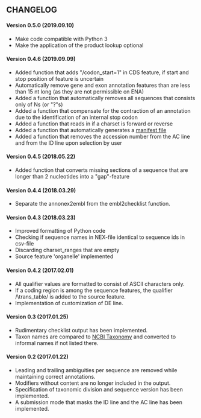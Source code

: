 CHANGELOG
---------
#### Version 0.5.0 (2019.09.10)
* Make code compatible with Python 3
* Make the application of the product lookup optional
#### Version 0.4.6 (2019.09.09)
* Added function that adds "/codon_start=1" in CDS feature, if start and stop position of feature is uncertain
* Automatically remove gene and exon annotation features than are less than 15 nt long (as they are not permissible on ENA)
* Added a function that automatically removes all sequences that consists only of Ns (or "?"s)
* Added a function that compensate for the contraction of an annotation due to the identification of an internal stop codon
* Added a function that reads in if a charset is forward or reverse
* Added a function that automatically generates a [manifest file](https://ena-docs.readthedocs.io/en/latest/cli_01.html#manifest-file-types)
* Added a function that removes the accession number from the AC line and from the ID line upon selection by user
#### Version 0.4.5 (2018.05.22)
* Added function that converts missing sections of a sequence that are longer than 2 nucleotides into a "gap"-feature
#### Version 0.4.4 (2018.03.29)
* Separate the annonex2embl from the embl2checklist function.
#### Version 0.4.3 (2018.03.23)
* Improved formatting of Python code
* Checking if sequence names in NEX-file identical to sequence ids in csv-file
* Discarding charset_ranges that are empty
* Source feature 'organelle' implemented
#### Version 0.4.2 (2017.02.01)
* All qualifier values are formatted to consist of ASCII characters only.
* If a coding region is among the sequence features, the qualifier /\trans_table/ is added to the source feature.
* Implementation of customization of DE line.
#### Version 0.3 (2017.01.25)
* Rudimentary checklist output has been implemented.
* Taxon names are compared to [NCBI Taxonomy](https://www.ncbi.nlm.nih.gov/taxonomy) and converted to informal names if not listed there.
#### Version 0.2 (2017.01.22)
* Leading and trailing ambiguities per sequence are removed while maintaining correct annotations.
* Modifiers without content are no longer included in the output.
* Specification of taxonomic division and sequence version has been implemented.
* A submission mode that masks the ID line and the AC line has been implemented.
